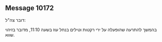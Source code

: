 ## Message 10172

דובר צה"ל:

בהמשך להתרעה שהופעלה על ירי רקטות וטילים בנחל עוז בשעה 11:10, מדובר בזיהוי שווא.

